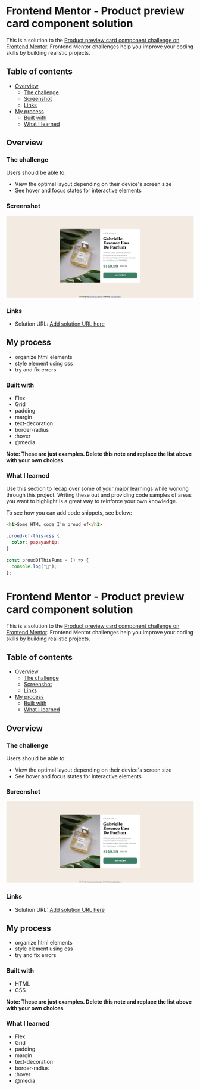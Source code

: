 # Frontend Mentor - Product preview card component solution

This is a solution to the [Product preview card component challenge on Frontend Mentor](https://www.frontendmentor.io/challenges/product-preview-card-component-GO7UmttRfa). Frontend Mentor challenges help you improve your coding skills by building realistic projects.

## Table of contents

- [Overview](#overview)
  - [The challenge](#the-challenge)
  - [Screenshot](#screenshot)
  - [Links](#links)
- [My process](#my-process)
  - [Built with](#built-with)
  - [What I learned](#what-i-learned)

## Overview

### The challenge

Users should be able to:

- View the optimal layout depending on their device's screen size
- See hover and focus states for interactive elements

### Screenshot

![](./final.png)

### Links

- Solution URL: [Add solution URL here](https://github.com/NienDev/Small-Projects/tree/main/product-preview-card-component-main/product-preview-card-component-main)

## My process

- organize html elements
- style element using css
- try and fix errors

### Built with

- Flex
- Grid
- padding
- margin
- text-decoration
- border-radius
- :hover
- @media

**Note: These are just examples. Delete this note and replace the list above with your own choices**

### What I learned

Use this section to recap over some of your major learnings while working through this project. Writing these out and providing code samples of areas you want to highlight is a great way to reinforce your own knowledge.

To see how you can add code snippets, see below:

```html
<h1>Some HTML code I'm proud of</h1>
```

```css
.proud-of-this-css {
  color: papayawhip;
}
```

```js
const proudOfThisFunc = () => {
  console.log("🎉");
};
```

# Frontend Mentor - Product preview card component solution

This is a solution to the [Product preview card component challenge on Frontend Mentor](https://www.frontendmentor.io/challenges/product-preview-card-component-GO7UmttRfa). Frontend Mentor challenges help you improve your coding skills by building realistic projects.

## Table of contents

- [Overview](#overview)
  - [The challenge](#the-challenge)
  - [Screenshot](#screenshot)
  - [Links](#links)
- [My process](#my-process)
  - [Built with](#built-with)
  - [What I learned](#what-i-learned)

## Overview

### The challenge

Users should be able to:

- View the optimal layout depending on their device's screen size
- See hover and focus states for interactive elements

### Screenshot

![](./final.png)

### Links

- Solution URL: [Add solution URL here](https://github.com/NienDev/Small-Projects/tree/main/product-preview-card-component-main/product-preview-card-component-main)

## My process

- organize html elements
- style element using css
- try and fix errors

### Built with

- HTML
- CSS

**Note: These are just examples. Delete this note and replace the list above with your own choices**

### What I learned

- Flex
- Grid
- padding
- margin
- text-decoration
- border-radius
- :hover
- @media
